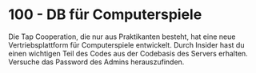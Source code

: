 100 - DB für Computerspiele
========

Die Tap Cooperation, die nur aus Praktikanten besteht, hat eine neue Vertriebsplattform für Computerspiele entwickelt. Durch Insider hast du einen wichtigen Teil des Codes aus der Codebasis des Servers erhalten. Versuche das Password des Admins herauszufinden.